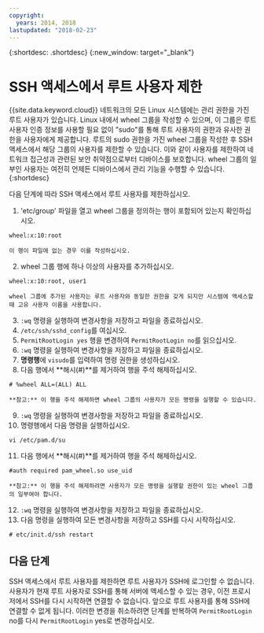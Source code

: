 ```yaml
---
copyright:
  years: 2014, 2018
lastupdated: "2018-02-23"
---
```


{:shortdesc: .shortdesc}
{:new_window: target="_blank"}

# SSH 액세스에서 루트 사용자 제한

{{site.data.keyword.cloud}} 네트워크의 모든 Linux 시스템에는 관리 권한을 가진 루트 사용자가 있습니다. Linux 내에서 wheel 그룹을 작성할 수 있으며, 이 그룹은 루트 사용자 인증 정보를 사용할 필요 없이 "sudo"를 통해 루트 사용자의 권한과 유사한 권한을 사용자에게 제공합니다. 루트의 sudo 권한을 가진 wheel 그룹을 작성한 후 SSH 액세스에서 해당 그룹의 사용자를 제한할 수 있습니다. 이와 같이 사용자를 제한하여 네트워크 접근성과 관련된 보안 취약점으로부터 디바이스를 보호합니다. wheel 그룹의 일부인 사용자는 여전히 언제든 디바이스에서 관리 기능을 수행할 수 있습니다. 
{:shortdesc}

다음 단계에 따라 SSH 액세스에서 루트 사용자를 제한하십시오.

1. 'etc/group' 파일을 열고 wheel 그룹을 정의하는 행이 포함되어 있는지 확인하십시오.
```
wheel:x:10:root
```
  
    이 행이 파일에 없는 경우 이를 작성하십시오.

2. wheel 그룹 행에 하나 이상의 사용자를 추가하십시오.
```
wheel:x:10:root, user1
```
    
    wheel 그룹에 추가된 사용자는 루트 사용자와 동일한 권한을 갖게 되지만 시스템에 액세스할 때 고유 사용자 이름을 사용합니다.
3. `:wq` 명령을 실행하여 변경사항을 저장하고 파일을 종료하십시오.
4. `/etc/ssh/sshd_config`를 여십시오.
5. `PermitRootLogin yes` 행을 변경하여 `PermitRootLogin no`를 읽으십시오.
6. `:wq` 명령을 실행하여 변경사항을 저장하고 파일을 종료하십시오.
7. **명령행**에 `visudo`를 입력하여 명령 권한을 생성하십시오.
8. 다음 행에서 **해시(#)**를 제거하여 행을 주석 해제하십시오.
```
# %wheel ALL=(ALL) ALL
```
  
    **참고:** 이 행을 주석 해제하면 wheel 그룹의 사용자가 모든 명령을 실행할 수 있습니다.
    
9. `:wq` 명령을 실행하여 변경사항을 저장하고 파일을 종료하십시오.
10. 명령행에서 다음 명령을 실행하십시오.
```
vi /etc/pam.d/su
```
  
11. 다음 행에서 **해시(#)**를 제거하여 행을 주석 해제하십시오.
```
#auth required pam_wheel.so use_uid
```

    **참고:** 이 행을 주석 해제하려면 사용자가 모든 명령을 실행할 권한이 있는 wheel 그룹의 일부여야 합니다.
12. `:wq` 명령을 실행하여 변경사항을 저장하고 파일을 종료하십시오.
13. 다음 명령을 실행하여 모든 변경사항을 저장하고 SSH를 다시 시작하십시오.
```
# etc/init.d/ssh restart
```

## 다음 단계

SSH 액세스에서 루트 사용자를 제한하면 루트 사용자가 SSH에 로그인할 수 없습니다. 사용자가 현재 루트 사용자로 SSH를 통해 서버에 액세스할 수 있는 경우, 이전 프로시저에서 SSH를 다시 시작하면 연결할 수 없습니다. 앞으로 루트 사용자를 통해 SSH에 연결할 수 없게 됩니다. 이러한 변경을 취소하려면 단계를 반복하여 `PermitRootLogin` no를 다시 `PermitRootLogin` yes로 변경하십시오.
